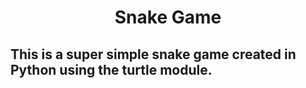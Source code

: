 <h1 align="center">Snake Game</h1>  

## This is a super simple snake game created in Python using the turtle module.

